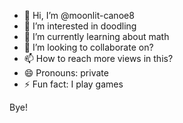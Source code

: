 - 👋 Hi, I’m @moonlit-canoe8
- 👀 I’m interested in doodling
- 🌱 I’m currently learning about math
- 💞️ I’m looking to collaborate on?
- 📫 How to reach more views in this?
- 😄 Pronouns: private
- ⚡ Fun fact: I play games

<!---
moonlit-canoe8/moonlit-canoe8 is a ✨ special ✨ repository because its `README.md` (this file) appears on your GitHub profile.
You can click the Preview link to take a look at your changes.
--->
Bye!
